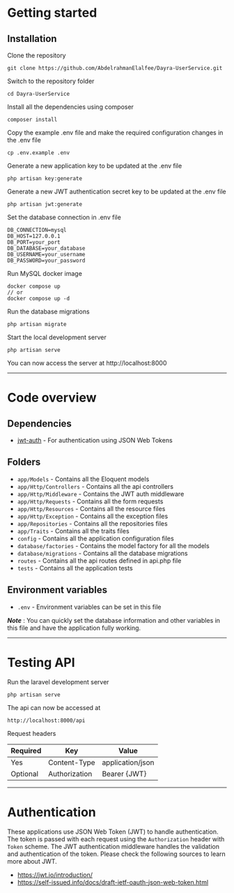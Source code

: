 # Getting started

## Installation

Clone the repository

    git clone https://github.com/AbdelrahmanElalfee/Dayra-UserService.git

Switch to the repository folder

    cd Dayra-UserService

Install all the dependencies using composer

    composer install

Copy the example .env file and make the required configuration changes in the .env file

    cp .env.example .env

Generate a new application key to be updated at the .env file

    php artisan key:generate

Generate a new JWT authentication secret key to be updated at the .env file

    php artisan jwt:generate

Set the database connection in .env file

    DB_CONNECTION=mysql
    DB_HOST=127.0.0.1
    DB_PORT=your_port
    DB_DATABASE=your_database
    DB_USERNAME=your_username
    DB_PASSWORD=your_password

Run MySQL docker image

    docker compose up
    // or
    docker compose up -d

Run the database migrations

    php artisan migrate

Start the local development server

    php artisan serve

You can now access the server at http://localhost:8000

----------

# Code overview

## Dependencies

- [jwt-auth](https://github.com/tymondesigns/jwt-auth) - For authentication using JSON Web Tokens

## Folders

- `app/Models` - Contains all the Eloquent models
- `app/Http/Controllers` - Contains all the api controllers
- `app/Http/Middleware` - Contains the JWT auth middleware
- `app/Http/Requests` - Contains all the form requests
- `app/Http/Resources` - Contains all the resource files
- `app/Http/Exception` - Contains all the exception files
- `app/Repositories` - Contains all the repositories files
- `app/Traits` - Contains all the traits files
- `config` - Contains all the application configuration files
- `database/factories` - Contains the model factory for all the models
- `database/migrations` - Contains all the database migrations
- `routes` - Contains all the api routes defined in api.php file
- `tests` - Contains all the application tests

## Environment variables

- `.env` - Environment variables can be set in this file

***Note*** : You can quickly set the database information and other variables in this file and have the application fully working.

----------

# Testing API

Run the laravel development server

    php artisan serve

The api can now be accessed at

    http://localhost:8000/api

Request headers

| **Required** 	 | **Key**              	 | **Value**            	 |
|----------------|------------------------|------------------------|
| Yes      	     | Content-Type     	     | application/json 	     |
| Optional 	     | Authorization    	     | Bearer {JWT}      	    |

----------

# Authentication

These applications use JSON Web Token (JWT) to handle authentication. 
The token is passed with each request using the `Authorization` header with `Token` scheme. 
The JWT authentication middleware handles the validation and authentication of the token. 
Please check the following sources to learn more about JWT.

- https://jwt.io/introduction/
- https://self-issued.info/docs/draft-ietf-oauth-json-web-token.html

